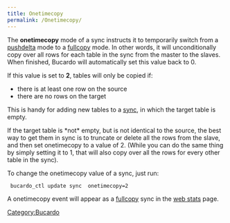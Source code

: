```yaml
---
title: Onetimecopy
permalink: /Onetimecopy/
---
```


The **onetimecopy** mode of a sync instructs it to temporarily switch from a [pushdelta](/pushdelta "wikilink") mode to a [fullcopy](/fullcopy "wikilink") mode. In other words, it will unconditionally copy over all rows for each table in the sync from the master to the slaves. When finished, Bucardo will automatically set this value back to 0.

If this value is set to **2**, tables will only be copied if:

-   there is at least one row on the source
-   there are no rows on the target

This is handy for adding new tables to a [sync](/sync "wikilink"), in which the target table is empty.

If the target table is \*not\* empty, but is not identical to the source, the best way to get them in sync is to truncate or delete all the rows from the slave, and then set onetimecopy to a value of 2. (While you can do the same thing by simply setting it to 1, that will also copy over all the rows for every other table in the sync).

To change the onetimecopy value of a sync, just run:

` bucardo_ctl update sync `<syncname>` onetimecopy=2`

A onetimecopy event will appear as a [fullcopy](/fullcopy "wikilink") sync in the [web stats](/web_stats "wikilink") page.

[Category:Bucardo](/Category:Bucardo "wikilink")
